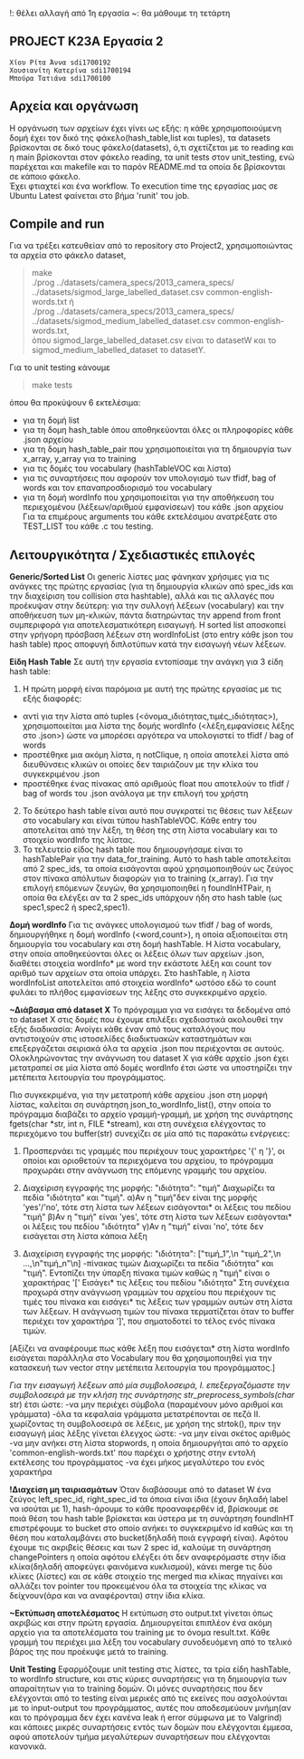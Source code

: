!: θέλει αλλαγή από 1η εργασία
~: θα μάθουμε τη τετάρτη

## PROJECT K23A Εργασία 2
	Χίου Ρίτα Άννα sdi1700192
	Χουσιανίτη Κατερίνα sdi1700194
	Μπούρα Τατιάνα sdi1700100

## Αρχεία και οργάνωση
Η οργάνωση των αρχείων έχει γίνει ως εξής: η κάθε χρησιμοποιούμενη δομή έχει τον δικό της φάκελο(hash_table,list και tuples), τα datasets βρίσκονται σε δικό τους φάκελο(datasets), ό,τι σχετίζεται με το reading και η main βρίσκονται στον φάκελο reading, τα unit tests στον unit_testing, ενώ παρέχεται και makefile και το παρόν README.md τα οποία δε βρίσκονται σε κάποιο φάκελο.  
Έχει φτιαχτεί και ένα workflow. Το execution time της εργασίας μας σε Ubuntu Latest φαίνεται στο βήμα 'runit' του job.

## Compile and run
Για να τρέξει κατευθείαν από το repository στο Project2, χρησιμοποιώντας τα αρχεία στο φάκελο dataset,
> make  
> ./prog ../datasets/camera_specs/2013_camera_specs/ ../datasets/sigmod_large_labelled_dataset.csv common-english-words.txt
					ή  
> ./prog ../datasets/camera_specs/2013_camera_specs/ ../datasets/sigmod_medium_labelled_dataset.csv common-english-words.txt,  
όπου sigmod_large_labelled_dataset.csv είναι το datasetW και το sigmod_medium_labelled_dataset το datasetY.  
  
Για το unit testing κάνουμε
> make tests  

όπου θα προκύψουν 6 εκτελέσιμα: 
- για τη δομή list
- για τη δομη hash_table όπου αποθηκεύονται όλες οι πληροφορίες κάθε .json αρχείου
- για τη δομη hash_table_pair που χρησιμοποιείται για τη δημιουργία των x_array, y_array για το training
- για τις δομές του vocabulary (hashTableVOC και λίστα)
- για τις συναρτήσεις που αφορούν τον υπολογισμό των tfidf, bag of words και τον επαναπροσδιορισμό του vocabulary
- για τη δομή wordInfo που χρησιμοποιείται για την αποθήκευση του περιεχομένου (λέξεων/αριθμού εμφανίσεων) του κάθε .json αρχείου
Για τα επιμέρους arguments του κάθε εκτελέσιμου ανατρέξατε στο TEST_LIST του κάθε .c του testing.

## Λειτουργικότητα / Σχεδιαστικές επιλογές

**Generic/Sorted List**
Οι generic λίστες μας φάνηκαν χρήσιμες για τις ανάγκες της πρώτης εργασίας (για τη δημιουργία κλικών από spec_ids και την διαχείριση του collision στα hashtable), αλλά και τις αλλαγές που προέκυψαν στην δεύτερη: για την συλλογή λέξεων (vocabulary) και την αποθήκευση των μη-κλικών, πάντα διατηρώντας την append from front συμπεριφορά για αποτελεσματικότερη εισαγωγή. 
Η sorted list αποσκοπεί στην γρήγορη πρόσβαση λέξεων στη wordInfoList (στο entry κάθε json του hash table) προς αποφυγή διπλοτύπων κατά την εισαγωγή νέων λέξεων.

**Είδη Hash Table**
Σε αυτή την εργασία εντοπίσαμε την ανάγκη για 3 είδη hash table:
1. Η πρώτη μορφή είναι παρόμοια με αυτή της πρώτης εργασίας με τις εξής διαφορές:
- αντί για την λίστα από tuples (<όνομα_ιδιότητας,τιμές_ιδιότητας>), χρησιμοποιείται μια λίστα της δομής wordInfo (<λέξη,εμφανίσεις λέξης στο .json>) ώστε να μπορέσει αργότερα να υπολογιστεί το tfidf / bag of words
- προστέθηκε μια ακόμη λίστα, η notClique, η οποία αποτελεί λίστα από διευθύνσεις κλικών οι οποίες δεν ταιριάζουν με την κλίκα του συγκεκριμένου .json
- προστέθηκε ένας πίνακας από αριθμούς float που αποτελούν το tfidf / bag of words του .json ανάλογα με την επιλογή του χρήστη
2. Το δεύτερο hash table είναι αυτό που συγκρατεί τις θέσεις των λέξεων στο vocabulary και είναι τύπου hashTableVOC. Κάθε entry του αποτελείται από την λέξη, τη θέση της στη λίστα vocabulary και το στοιχείο wordInfo της λίστας.
3. Το τελευτείο είδος hash table που δημιουργήσαμε είναι το hashTablePair για την data_for_training. Αυτό το hash table αποτελείται από 2 spec_ids, τα οποία εισάγονται αφού χρησιμοποιηθούν ως ζεύγος στον πίνακα απόλυτων διαφορών για το training (x_array). Για την επιλογή επόμενων ζευγών, θα χρησιμοποιηθεί η foundInHTPair, η οποία θα ελέγξει αν τα 2 spec_ids υπάρχουν ήδη στο hash table (ως spec1,spec2 ή spec2,spec1).

**Δομή wordInfo**
Για τις ανάγκες υπολογισμού των tfidf / bag of words, δημιουργήθηκε η δομή wordInfo (<word,count>), η οποία αξιοποιείται στη δημιουργία του vocabulary και στη δομή hashTable. Η λίστα vocabulary, στην οποία αποθηκεύονται όλες οι λέξεις όλων των αρχείων .json, διαθέτει στοιχεία wordInfo* με word την εκάστοτε λέξη και count τον αριθμό των αρχείων στα οποία υπάρχει. Στο hashTable, η λίστα wordInfoList αποτελείται από στοιχεία wordInfo* ωστόσο εδώ το count φυλάει το πλήθος εμφανίσεων της λέξης στο συγκεκριμένο αρχείο. 

**~Διάβασμα από dataset X**
Το πρόγραμμα για να εισάγει τα δεδομένα από το dataset X στις δομές που έχουμε επιλέξει σχεδιαστικά ακολουθεί την εξής διαδικασία:
Ανοίγει κάθε έναν από τους καταλόγους που αντιστοιχούν στις ιστοσελίδες διαδικτυακών καταστημάτων και επεξεργάζεται σειριακά όλα τα αρχεία .json που περιέχονται σε αυτούς.
Ολοκληρώνοντας την ανάγνωση του dataset X για κάθε αρχείο .json έχει μετατραπεί σε μία λίστα από δομές wordInfo έτσι ώστε να υποστηρίζει την μετέπειτα λειτουργία του προγράμματος.

Πιο συγκεκριμένα, για την μετατροπή κάθε αρχείου .json στη μορφή λίστας, καλείται ση συνάρτηση json_to_wordInfo_list(), στην οποία το πρόγραμμα διαβάζει το αρχείο γραμμή-γραμμή, με χρήση της συνάρτησης fgets(char *str, int n, FILE *stream), και στη συνέχεια ελέγχοντας το περιεχόμενο του buffer(str) συνεχίζει σε μία από τις παρακάτω ενέργειες:

1. Προσπερνάει τις γραμμές που περιέχουν τους χαρακτήρες '{' η '}', οι οποίοι και οριοθετούν τα περιεχόμενα του αρχείου, το πρόγραμμα προχωράει στην ανάγνωση της επόμενης γραμμής του αρχείου.

2. Διαχείριση εγγραφής της μορφής: "ιδιότητα": "τιμή"
Διαχωρίζει τα πεδία "ιδιότητα" και "τιμή". 
α)Αν η "τιμή"δεν είναι της μορφής 'yes'/'no', τότε στη λίστα των λέξεων εισάγονται* οι λέξεις του πεδίου "τιμή"
β)Αν η "τιμή" είναι 'yes', τότε στη λίστα των λέξεων εισάγονται* οι λέξεις του πεδίου "ιδιότητα"
γ)Αν η "τιμή" είναι 'no', τότε δεν εισάγεται στη λίστα κάποια λέξη

3. Διαχείριση εγγραφής της μορφής: "ιδιότητα": ["τιμή_1",\n "τιμή_2",\n ...,\n"τιμή_n"\n] -πίνακας τιμών
Διαχωρίζει τα πεδία "ιδιότητα" και "τιμή".
Εντοπίζει την ύπαρξη πίνακα τιμών καθώς η "τιμή" είναι ο χαρακτήρας '['
Εισάγει* τις λέξεις του πεδίου "ιδιότητα"
Στη συνέχεια προχωρά στην ανάγνωση γραμμών του αρχείου που περιέχουν τις τιμές του πίνακα και εισάγει* τις λέξεις των γραμμών αυτών στη λίστα των λέξεων. Η ανάγνωση τιμών του πίνακα τερματίζεται όταν το buffer περιέχει τον χαρακτήρα ']', που σηματοδοτεί το τέλος ενός πίνακα τιμών.

[Αξίζει να αναφέρουμε πως κάθε λέξη που εισάγεται* στη λίστα wordInfo εισάγεται παράλληλα στο Vocabulary που θα χρησιμοποιηθεί για την κατασκευή των vector στην μετέπειτα λειτουργία του προγράμματος.]

*Για την εισαγωγή λέξεων από μία συμβολοσειρά, 
Ι. επεξεργαζόμαστε την συμβολοσειρά με την κλήση της συνάρτησης str_preprocess_symbols(char* str) έτσι ώστε:
-να μην περιέχει σύμβολα (παραμένουν μόνο αριθμοί και γράμματα)
-όλα τα κεφαλαία γράμματα μετατρέπονται σε πεζά
ΙΙ. χωρίζοντας τη συμβολοσειρά σε λέξεις, με χρήση της strtok(), πριν την εισαγωγή μίας λέξης γίνεται έλεγχος ώστε:
-να μην είναι σκέτος αριθμός
-να μην ανήκει στη λίστα stopwords, η οποία δημιουργήται από το αρχείο 'common-english-words.txt' που παρέχει ο χρήστης στην εντολή εκτέλεσης του προγράμματος
-να έχει μήκος μεγαλύτερο του ενός χαρακτήρα

**!Διαχείση μη ταιριασμάτων**
Όταν διαβάσουμε από το dataset W ένα ζεύγος left_spec_id, right_spec_id τα όποια είναι ίδια (έχουν δηλαδή label να ισούται με 1), hash-άρουμε το κάθε προαναφερθέν id, βρίσκουμε σε ποιά θέση του hash table βρίσκεται και ύστερα με τη συνάρτηση foundInHT επιστρέφουμε το bucket στο οποίο ανήκει το συγκεκριμένο id καθώς και τη θέση που καταλαμβάνει στο bucket(δηλαδή ποιά εγγραφή είναι). Αφότου έχουμε τις ακριβείς θέσεις και των 2 spec id, καλούμε τη συνάρτηση changePointers η οποία αφότου ελέγξει ότι δεν αναφερόμαστε στην ίδια κλίκα(δηλαδή αποφεύγει φαινόμενα κυκλισμού), κάνει merge τις δύο κλίκες (λίστες) και σε κάθε στοιχείο της merged πια κλίκας πηγαίνει και αλλάζει τον pointer του προκειμένου όλα τα στοιχεία της κλίκας να δείχνουν(άρα και να αναφέρονται) στην ίδια κλίκα. 

**~Εκτύπωση αποτελέσματος**
Η εκτύπωση στο output.txt γίνεται όπως ακριβώς και στην πρώτη εργασία. Δημιουργείται επιπλέον ένα ακόμη αρχείο για τα αποτελέσματα του training με το όνομα result.txt. Κάθε γραμμή του περιέχει μια λέξη του vocabulary συνοδευόμενη από το τελικό βάρος της που προέκυψε μετά το training.

**Unit Testing**
Εφαρμόζουμε unit testing στις λίστες, τα τρία είδη hashTable, το wordInfo structure, και στις κύριες συναρτήσεις για τη δημιουργία των απαραίτητων για το training δομών. Οι μόνες συναρτήσεις που δεν ελέγχονται από το testing είναι μερικές από τις εκείνες που ασχολούνται με το input-output του προγράμματος, αυτές που αποδεσμεύουν μνήμη(αν και το πρόγραμμα δεν έχει κανένα leak ή error σύμφωνα με το Valgrind) και κάποιες μικρές συναρτήσεις εντός των δομών που ελέγχονται έμμεσα, αφού αποτελούν τμήμα μεγαλύτερων συναρτήσεων που ελέγχονται κανονικά. 
